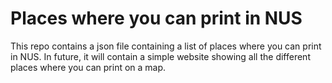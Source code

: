 # Places where you can print in NUS

This repo contains a json file containing a list of places where you can print in NUS. In future, it will contain a simple website showing all the different places where you can print on a map.
